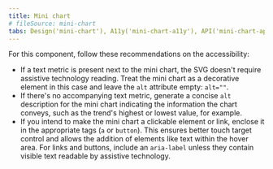 ```yaml
---
title: Mini chart
# fileSource: mini-chart
tabs: Design('mini-chart'), A11y('mini-chart-a11y'), API('mini-chart-api'), Changelog('mini-chart-changelog')
---
```


For this component, follow these recommendations on the accessibility:

- If a text metric is present next to the mini chart, the SVG doesn't require assistive technology reading. Treat the mini chart as a decorative element in this case and leave the `alt` attribute empty: `alt=""`.
- If there's no accompanying text metric, generate a concise `alt` description for the mini chart indicating the information the chart conveys, such as the trend's highest or lowest value, for example.
- If you intend to make the mini chart a clickable element or link, enclose it in the appropriate tags (`a` or `button`). This ensures better touch target control and allows the addition of elements like text within the hover area. For links and buttons, include an `aria-label` unless they contain visible text readable by assistive technology.
